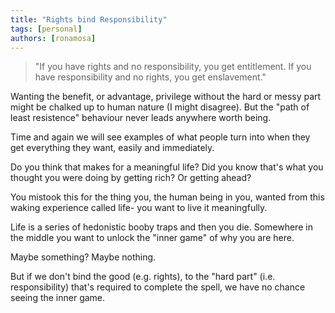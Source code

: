 ```yaml
---
title: "Rights bind Responsibility"
tags: [personal]
authors: [ronamosa]
---
```



>"If you have rights and no responsibility, you get entitlement.
> If you have responsibility and no rights, you get enslavement."

Wanting the benefit, or advantage, privilege without the hard or messy part might be chalked up to human nature (I might disagree). But the "path of least resistence" behaviour never leads anywhere worth being.

Time and again we will see examples of what people turn into when they get everything they want, easily and immediately.

<!-- truncate -->

Do you think that makes for a meaningful life? Did you know that's what you thought you were doing by getting rich? Or getting ahead?

You mistook this for the thing you, the human being in you, wanted from this waking experience called life- you want to live it meaningfully.

Life is a series of hedonistic booby traps and then you die. Somewhere in the middle you want to unlock the "inner game" of why you are here.

Maybe something? Maybe nothing.

But if we don't bind the good (e.g. rights), to the "hard part" (i.e. responsibility) that's required to complete the spell, we have no chance seeing the inner game.
